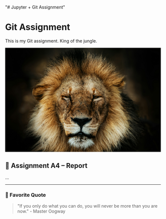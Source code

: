 "# Jupyter + Git Assignment" 
# Git Assignment

This is my Git assignment. King of the jungle.

![Lion from Unsplash](git_lion-unsplash.jpg)

## 📘 Assignment A4 – Report

...

---

### 💬 Favorite Quote

> "If you only do what you can do, you will never be more than you are now." - Master Oogway
